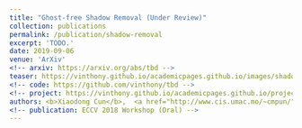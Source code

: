 ```yaml
---
title: "Ghost-free Shadow Removal (Under Review)"
collection: publications
permalink: /publication/shadow-removal
excerpt: 'TODO.'
date: 2019-09-06
venue: 'ArXiv'
<!-- arxiv: https://arxiv.org/abs/tbd -->
teaser: https://vinthony.github.io/academicpages.github.io/images/shadow.gif
<!-- code: https://github.com/vinthony/tbd -->
<!-- project: https://vinthony.github.io/academicpages.github.io/projects/rasc.html -->
authors: <b>Xiaodong Cun</b>,  <a href="http://www.cis.umac.mo/~cmpun/">Chi-Man Pun</a>
<!-- publication: ECCV 2018 Workshop (Oral) -->
---
```


<!-- This paper is about the number 3. The number 4 is left for future work. -->

<!-- [Download paper here](http://academicpages.github.io/files/paper3.pdf) -->
